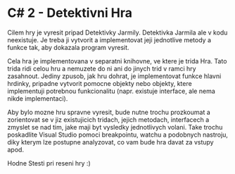 # C# 2 - Detektivni Hra
Cilem hry je vyresit pripad Detektivky Jarmily. Detektivka Jarmila ale v kodu neexistuje. Je treba ji vytvorit a implementovat jeji jednotlive metody a funkce tak, aby dokazala program vyresit.

Cela hra je implementovana v separatni knihovne, ve ktere je trida Hra. Tato trida ridi celou hru a nemuzete do ni ani do jinych trid v ramci hry zasahnout. Jediny zpusob, jak hru dohrat, je implementovat funkce hlavni hrdinky, pripadne vytvorit pomocne objekty nebo objekty, ktere implementuji potrebnou funkcionalitu (napr. existuje interface, ale nema nikde implementaci).

Aby bylo mozne hru spravne vyresit, bude nutne trochu prozkoumat a zorientovat se v jiz existujicich tridach, jejich metodach, interfacech a zmyslet se nad tim, jake maji byt vysledky jednotlivych volani. Take trochu poskadlite Visual Studio pomoci breakpointu, watchu a podobnych nastroju, diky kterym lze postupne analyzovat, co vam bude hra davat za vstupy apod.

Hodne Stesti pri reseni hry :)